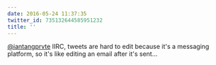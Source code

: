 ```yaml
---
date: 2016-05-24 11:37:35
twitter_id: 735132644585951232
title: ''
---
```


<!-- Tweet at https://twitter.com/statuses/735129344784379910 is either deleted or protected. -->

[@iantangprvte](https://twitter.com/iantangprvte) IIRC, tweets are hard to edit because it's a messaging platform, so it's like editing an email after it's sent...
